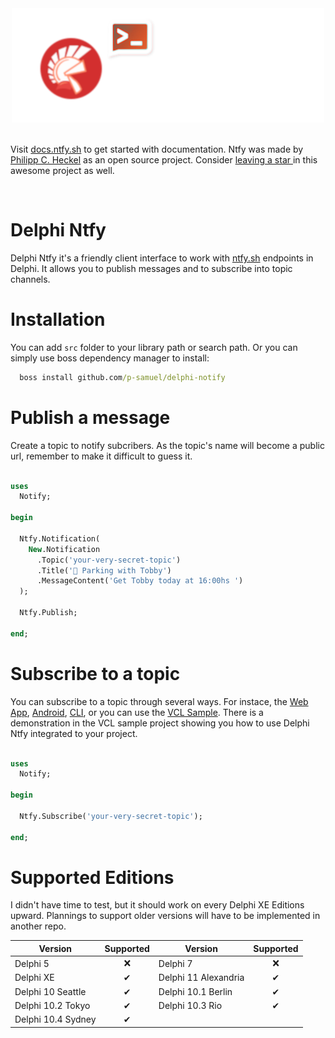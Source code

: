 <div align="center">
  <img src="./img/delphi-notify.png">
</div>

<br/>

 Visit [docs.ntfy.sh](https://docs.ntfy.sh/) to get started with documentation. Ntfy was made by [Philipp C. Heckel](https://github.com/binwiederhier) as an open source project. Consider [leaving a star ](https://github.com/binwiederhier/ntfy) in this awesome project as well.
 
<br/>

# Delphi Ntfy 

Delphi Ntfy it's a friendly client interface to work with [ntfy.sh](https://docs.ntfy.sh/) endpoints in Delphi. It allows you to publish messages and to subscribe into topic channels.

# Installation

You can add ```src``` folder to your library path or search path. Or you can simply use boss dependency manager to install:

``` cmd
  boss install github.com/p-samuel/delphi-notify
```

# Publish a message

Create a topic to notify subcribers. As the topic's name will become a public url, remember to make it difficult to guess it.

``` pascal

uses
  Notify;

begin

  Ntfy.Notification(
    New.Notification
      .Topic('your-very-secret-topic')
      .Title('🐶 Parking with Tobby')
      .MessageContent('Get Tobby today at 16:00hs ') 
  );

  Ntfy.Publish;

end;

```

# Subscribe to a topic

You can subscribe to a topic through several ways. For instace, the [Web App](https://ntfy.sh/app), [Android](https://docs.ntfy.sh/subscribe/phone/), [CLI](https://docs.ntfy.sh/subscribe/cli/), or you can use the [VCL Sample](https://github.com/p-samuel/delphi-notify/tree/main/sample/vcl). There is a demonstration in the VCL sample project showing you how to use Delphi Ntfy integrated to your project.

``` pascal

uses
  Notify;

begin

  Ntfy.Subscribe('your-very-secret-topic');

end;

```

# Supported Editions
I didn't have time to test, but it should work on every Delphi XE Editions upward. Plannings to support older versions will have to be implemented in another repo.

|       Version        |  Supported   |       Version        |  Supported   |  
|----------------------|:------------:|----------------------|:------------:| 
| Delphi 5             |      ❌     |  Delphi 7             |      ❌     |
| Delphi XE            |      ✔      |  Delphi 11 Alexandria |      ✔      |
| Delphi 10 Seattle    |      ✔      |  Delphi 10.1 Berlin   |      ✔      |
| Delphi 10.2 Tokyo    |      ✔      |  Delphi 10.3 Rio      |      ✔      |
| Delphi 10.4 Sydney   |      ✔      | 


